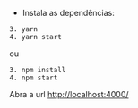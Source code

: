 * Instala as dependências:

```
3. yarn
4. yarn start
```

ou

```
3. npm install
4. npm start
```

Abra a url [http://localhost:4000/](http://localhost:4000/)
